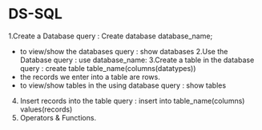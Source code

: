 # DS-SQL


1.Create a Database 
 query : Create database database_name;
 * to view/show the databases
 query : show databases
2.Use the Database
 query : use database_name:
3.Create a table in the database
 query : create table table_name(columns(datatypes))
 * the records we enter into a table are rows.
 * to view/show tables in the using database
   query : show tables
4. Insert records into the table
   query : insert into table_name(columns) values(records)
5. Operators & Functions.
